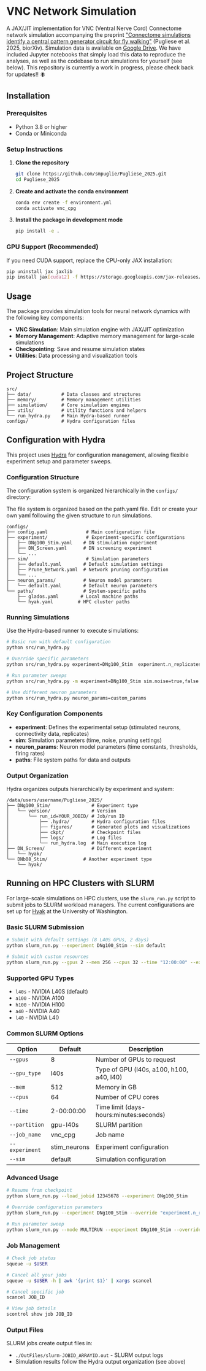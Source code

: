 # VNC Network Simulation

A JAX/JIT implementation for VNC (Ventral Nerve Cord) Connectome network simulation accompanying the preprint ["Connectome simulations identify a central pattern generator circuit for fly walking"](https://www.biorxiv.org/content/10.1101/2025.09.12.675944v1) (Pugliese et al. 2025, biorXiv). Simulation data is available on [Google Drive](https://drive.google.com/drive/folders/1Dgy5W8VZsayL8iVCRC3yfBJIpfxNJkO0?usp=sharing).  We have included Jupyter notebooks that simply load this data to reproduce the analyses, as well as the codebase to run simulations for yourself (see below). This repository is currently a work in progress, please check back for updates!! 🪰

## Installation

### Prerequisites

- Python 3.8 or higher
- Conda or Miniconda

### Setup Instructions

1. **Clone the repository**
   ```bash
   git clone https://github.com/smpuglie/Pugliese_2025.git
   cd Pugliese_2025
   ```

2. **Create and activate the conda environment**
   ```bash
   conda env create -f environment.yml
   conda activate vnc_cpg
   ```

3. **Install the package in development mode**
   ```bash
   pip install -e .
   ```

### GPU Support (Recommended)

If you need CUDA support, replace the CPU-only JAX installation:
```bash
pip uninstall jax jaxlib
pip install jax[cuda12] -f https://storage.googleapis.com/jax-releases/jax_cuda_releases.html
```


## Usage

The package provides simulation tools for neural network dynamics with the following key components:

- **VNC Simulation**: Main simulation engine with JAX/JIT optimization
- **Memory Management**: Adaptive memory management for large-scale simulations  
- **Checkpointing**: Save and resume simulation states
- **Utilities**: Data processing and visualization tools

## Project Structure

```
src/
├── data/           # Data classes and structures
├── memory/         # Memory management utilities
├── simulation/     # Core simulation engines
├── utils/          # Utility functions and helpers
└── run_hydra.py    # Main Hydra-based runner
configs/            # Hydra configuration files
```

## Configuration with Hydra

This project uses [Hydra](https://hydra.cc/) for configuration management, allowing flexible experiment setup and parameter sweeps.

### Configuration Structure

The configuration system is organized hierarchically in the `configs/` directory:

The file system is organized based on the path.yaml file. Edit or create your own yaml following the given structure to run simulations.

```
configs/
├── config.yaml              # Main configuration file
├── experiment/              # Experiment-specific configurations
│   ├── DNg100_Stim.yaml    # DN stimulation experiment
│   ├── DN_Screen.yaml      # DN screening experiment
│   └── ...
├── sim/                     # Simulation parameters
│   ├── default.yaml        # Default simulation settings
│   ├── Prune_Network.yaml  # Network pruning configuration
│   └── ...
├── neuron_params/          # Neuron model parameters
│   └── default.yaml        # Default neuron parameters
└── paths/                  # System-specific paths
    ├── glados.yaml        # Local machine paths
    └── hyak.yaml         # HPC cluster paths
```

### Running Simulations

Use the Hydra-based runner to execute simulations:

```bash
# Basic run with default configuration
python src/run_hydra.py

# Override specific parameters
python src/run_hydra.py experiment=DNg100_Stim  experiment.n_replicates=128 exerpiment.batch_size=16

# Run parameter sweeps
python src/run_hydra.py -m experiment=DNg100_Stim sim.noise=true,false

# Use different neuron parameters
python src/run_hydra.py neuron_params=custom_params
```

### Key Configuration Components

- **experiment**: Defines the experimental setup (stimulated neurons, connectivity data, replicates)
- **sim**: Simulation parameters (time, noise, pruning settings)
- **neuron_params**: Neuron model parameters (time constants, thresholds, firing rates)
- **paths**: File system paths for data and outputs

### Output Organization

Hydra organizes outputs hierarchically by experiment and system:
```
/data/users/username/Pugliese_2025/
├── DNg100_Stim/               # Experiment type
│   └── version/               # Version
│       └── run_id=YOUR_JOBID/ # Job/run ID
│           ├── .hydra/        # Hydra configuration files
│           ├── figures/       # Generated plots and visualizations
│           ├── ckpt/          # Checkpoint files
│           ├── logs/          # Log files
│           └── run_hydra.log  # Main execution log
├── DN_Screen/                 # Different experiment
│   └── hyak/
└── DNb08_Stim/             # Another experiment type
    └── hyak/
```

## Running on HPC Clusters with SLURM

For large-scale simulations on HPC clusters, use the `slurm_run.py` script to submit jobs to SLURM workload managers. The current configurations are set up for [Hyak](https://hyak.uw.edu/docs) at the University of Washington.

### Basic SLURM Submission

```bash
# Submit with default settings (8 L40S GPUs, 2 days)
python slurm_run.py --experiment DNg100_Stim --sim default

# Submit with custom resources
python slurm_run.py --gpus 2 --mem 256 --cpus 32 --time "12:00:00" --experiment DNb08_Stim
```

### Supported GPU Types

- `l40s` - NVIDIA L40S (default)
- `a100` - NVIDIA A100 
- `h100` - NVIDIA H100
- `a40` - NVIDIA A40
- `l40` - NVIDIA L40

### Common SLURM Options

| Option | Default | Description |
|--------|---------|-------------|
| `--gpus` | 8 | Number of GPUs to request |
| `--gpu_type` | l40s | Type of GPU (l40s, a100, h100, a40, l40) |
| `--mem` | 512 | Memory in GB |
| `--cpus` | 64 | Number of CPU cores |
| `--time` | 2-00:00:00 | Time limit (days-hours:minutes:seconds) |
| `--partition` | gpu-l40s | SLURM partition |
| `--job_name` | vnc_cpg | Job name |
| `--experiment` | stim_neurons | Experiment configuration |
| `--sim` | default | Simulation configuration |

### Advanced Usage

```bash
# Resume from checkpoint
python slurm_run.py --load_jobid 12345678 --experiment DNg100_Stim

# Override configuration parameters
python slurm_run.py --experiment DNg100_Stim --override "experiment.n_replicates=2048 sim.T=5.0"

# Run parameter sweep
python slurm_run.py --mode MULTIRUN --experiment DNg100_Stim --override "sim.noise=true,false"
```

### Job Management

```bash
# Check job status
squeue -u $USER

# Cancel all your jobs
squeue -u $USER -h | awk '{print $1}' | xargs scancel

# Cancel specific job
scancel JOB_ID

# View job details
scontrol show job JOB_ID
```

### Output Files

SLURM jobs create output files in:
- `./OutFiles/slurm-JOBID_ARRAYID.out` - SLURM output logs
- Simulation results follow the Hydra output organization (see above)

